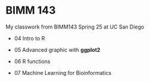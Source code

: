 # BIMM 143
My classwork from BIMM143 Spring 25 at UC San Diego

- 04 Intro to R

- 05 Advanced graphic with **ggplot2**

- 06 R functions

- 07 Machine Learning for Bioinformatics
